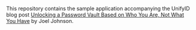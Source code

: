 This repository contains the sample application accompanying the UnifyID blog post [Unlocking a Password Vault Based on Who You Are, Not What You Have](https://blog.unify.id/2021/02/04/unlocking-a-password-vault-based-on-who-you-are-not-what-you-have/) by Joel Johnson.
